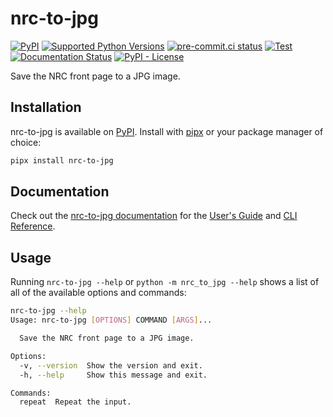 <!-- start docs-include-index -->

# nrc-to-jpg

[![PyPI](https://img.shields.io/pypi/v/nrc-to-jpg)](https://img.shields.io/pypi/v/nrc-to-jpg)
[![Supported Python Versions](https://img.shields.io/pypi/pyversions/nrc-to-jpg)](https://pypi.org/project/nrc-to-jpg/)
[![pre-commit.ci status](https://results.pre-commit.ci/badge/github/sgraaf/nrc-to-jpg/main.svg)](https://results.pre-commit.ci/latest/github/sgraaf/nrc-to-jpg/main)
[![Test](https://github.com/sgraaf/nrc-to-jpg/actions/workflows/test.yml/badge.svg)](https://github.com/sgraaf/nrc-to-jpg/actions/workflows/test.yml)
[![Documentation Status](https://readthedocs.org/projects/nrc-to-jpg/badge/?version=latest)](https://nrc-to-jpg.readthedocs.io/en/latest/?badge=latest)
[![PyPI - License](https://img.shields.io/pypi/l/nrc-to-jpg)](https://img.shields.io/pypi/l/nrc-to-jpg)

Save the NRC front page to a JPG image.

<!-- end docs-include-index -->

## Installation

<!-- start docs-include-installation -->

nrc-to-jpg is available on [PyPI](https://pypi.org/project/nrc-to-jpg/). Install with [pipx](https://pypa.github.io/pipx/) or your package manager of choice:

```sh
pipx install nrc-to-jpg
```

<!-- end docs-include-installation -->

## Documentation

Check out the [nrc-to-jpg documentation](https://nrc-to-jpg.readthedocs.io/en/stable/) for the [User's Guide](https://nrc-to-jpg.readthedocs.io/en/stable/usage.html) and [CLI Reference](https://nrc-to-jpg.readthedocs.io/en/stable/cli.html).

## Usage

<!-- start docs-include-usage -->

Running `nrc-to-jpg --help` or `python -m nrc_to_jpg --help` shows a list of all of the available options and commands:

<!-- [[[cog
import cog
from nrc_to_jpg import cli
from click.testing import CliRunner
runner = CliRunner()
result = runner.invoke(cli.cli, ["--help"], terminal_width=88)
help = result.output.replace("Usage: cli", "Usage: nrc-to-jpg")
cog.outl(f"\n```sh\nnrc-to-jpg --help\n{help.rstrip()}\n```\n")
]]] -->

```sh
nrc-to-jpg --help
Usage: nrc-to-jpg [OPTIONS] COMMAND [ARGS]...

  Save the NRC front page to a JPG image.

Options:
  -v, --version  Show the version and exit.
  -h, --help     Show this message and exit.

Commands:
  repeat  Repeat the input.
```

<!-- [[[end]]] -->

<!-- end docs-include-usage -->
